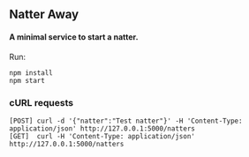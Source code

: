 ## Natter Away

#### A minimal service to start a natter.

Run:

```
npm install
npm start
```

### cURL requests

```
[POST] curl -d '{"natter":"Test natter"}' -H 'Content-Type: application/json' http://127.0.0.1:5000/natters
[GET]  curl -H 'Content-Type: application/json' http://127.0.0.1:5000/natters
```
